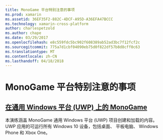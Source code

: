 ```yaml
---
title: MonoGame 平台特别注意的事项
ms.prod: xamarin
ms.assetid: 36EF35F2-882C-4DCF-A95D-A36EFA47BCCC
ms.technology: xamarin-cross-platform
author: charlespetzold
ms.author: chape
ms.date: 03/29/2017
ms.openlocfilehash: e8c559fdc5bc902f608389ab52ad3bc7f12fcf2c
ms.sourcegitcommit: 775a7d1cbf04090eb75d0f822df57b8d8cff0c63
ms.translationtype: MT
ms.contentlocale: zh-CN
ms.lasthandoff: 04/18/2018
---
```

# <a name="monogame-platform-specific-considerations"></a>MonoGame 平台特别注意的事项

## <a name="monogame-on-universal-windows-platform-uwpgraphics-gamesmonogameplatformsuwpmd"></a>[在通用 Windows 平台 (UWP) 上的 MonoGame](~/graphics-games/monogame/platforms/uwp.md)

本演练涵盖 MonoGame 通用 Windows 平台 (UWP) 项目创建和加载的内容。 UWP 应用的可运行所有 Windows 10 设备，包括桌面、 平板电脑、 Windows Phone 和 Xbox One。

